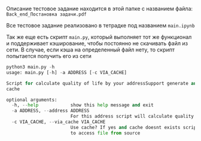 Описание тестовое задание находится в этой папке с названием файла: `Back_end_Постановка задачи.pdf`

Все тестовое задание реализовано в тетрадке под названием `main.ipynb`

Так же еще есть скрипт `main.py`, который выполняет тот же функционал и поддерживает кэширование, чтобы постоянно не скачивать файл из сети. В случае, если кэша на определенный файл нету, то скрипт попытается получить его из сети

```python
python3 main.py -h
usage: main.py [-h] -a ADDRESS [-c VIA_CACHE]

Script for calculate quality of life by your addressSupport generate and use
cache

optional arguments:
  -h, --help            show this help message and exit
  -a ADDRESS, --address ADDRESS
                        For this address script will calculate quality of life. If it contains more informat like ("Домодедовская, 42") please write this arg in quotas
  -c VIA_CACHE, --via_cache VIA_CACHE
                        Use cache? If yes and cache doesnt exists script try
                        to access file from source
```

